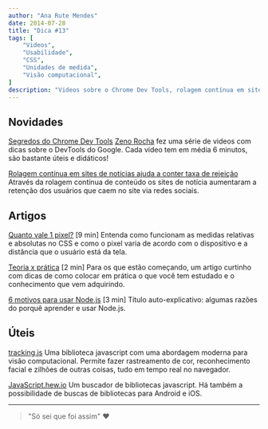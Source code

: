 ```yaml
---
author: "Ana Rute Mendes"
date: 2014-07-28
title: "Dica #13"
tags: [
    "Videos",
    "Usabilidade",
    "CSS",
    "Unidades de medida",
    "Visão computacional",
]
description: "Videos sobre o Chrome Dev Tools, rolagem contínua em sites de notícias, unidades de medida do CSS, tracking.js, buscador de bibliotecas Javascript."
---
```


## Novidades

<a href="https://www.youtube.com/playlist?list=PLOU2XLYxmsILUKyjDYUVYLeq7yyTxM_3d" target="_blank">Segredos do Chrome Dev Tools</a>
<a href="https://twitter.com/zenorocha" target="_blank">Zeno Rocha</a> fez uma série de videos com dicas sobre o DevTools do Google. Cada vídeo tem em média 6 minutos, são bastante úteis e didáticos!

<a href="http://www.brainstorm9.com.br/50574/design/rolagem-continua-em-sites-de-noticias-ajuda-conter-taxa-de-rejeicao/" target="_blank">Rolagem contínua em sites de notícias ajuda a conter taxa de rejeição</a>
Através da rolagem contínua de conteúdo os sites de notícia aumentaram a retenção dos usuários que caem no site via redes sociais.

## Artigos

<a href="http://loopinfinito.com.br/2013/11/12/quanto-vale-1px/" target="_blank">Quanto vale 1 pixel?</a> [9 min]
Entenda como funcionam as medidas relativas e absolutas no CSS e como o pixel varia de acordo com o dispositivo e a distância que o usuário está da tela.

<a href="https://gist.github.com/LFeh/ef4a174ad76220619714" target="_blank">Teoria x prática</a> [2 min]
Para os que estão começando, um artigo curtinho com dicas de como colocar em prática o que você tem estudado e o conhecimento que vem adquirindo.

<a href="http://udgwebdev.com/6-motivos-para-usar-nodejs/" target="_blank">6 motivos para usar Node.js</a> [3 min]
Título auto-explicativo: algumas razões do porquê aprender e usar Node.js.

## Úteis

<a href="http://trackingjs.com/" target="_blank">tracking.js</a>
Uma biblioteca javascript com uma abordagem moderna para visão computacional. Permite fazer rastreamento de cor, reconhecimento facial e zilhões de outras coisas, tudo em tempo real no navegador.

<a href="http://javascript.hew.io/" target="_blank">JavaScript.hew.io</a>
Um buscador de bibliotecas javascript. Há também a possibilidade de buscas de bibliotecas para Android e iOS.

---

> "Só sei que foi assim" ♥
